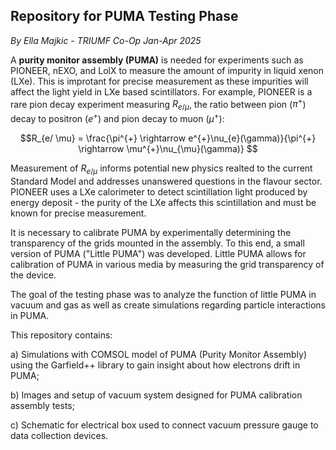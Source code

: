 ## Repository for PUMA Testing Phase
*By Ella Majkic - TRIUMF Co-Op Jan-Apr 2025*

A **purity monitor assembly (PUMA)** is needed for experiments such as PIONEER, nEXO, and LolX to measure the amount of impurity in liquid xenon (LXe). This is improtant for precise measurement as these impurities will affect the light yield in LXe based scintillators. For example, PIONEER is a rare pion decay experiment measuring $R_{e/ \mu}$, the ratio between pion ($\pi^{+}$) decay to positron ($e^{+}$) and pion decay to muon ($\mu^{+}$):

$$R_{e/ \mu} = \frac{\pi^{+} \rightarrow e^{+}\nu_{e}(\gamma)}{\pi^{+} \rightarrow \mu^{+}\nu_{\mu}(\gamma)} $$

Measurement of $R_{e/ \mu}$ informs potential new physics realted to the current Standard Model and addresses unanswered questions in the flavour sector. PIONEER uses a LXe calorimeter to detect scintillation light produced by energy deposit - the purity of the LXe affects this scintillation and must be known for precise measurement.


It is necessary to calibrate PUMA by experimentally determining the transparency of the grids mounted in the assembly. To this end, a small version of PUMA ("Little PUMA") was developed. Little PUMA allows for calibration of PUMA in various media by measuring the grid transparency of the device. 

The goal of the testing phase was to analyze the function of little PUMA in vacuum and gas as well as create simulations regarding particle interactions in PUMA.

This repository contains:

a) Simulations with COMSOL model of PUMA (Purity Monitor Assembly) using the Garfield++ library to gain insight about how electrons drift in PUMA;

b) Images and setup of vacuum system designed for PUMA calibration assembly tests;

c) Schematic for electrical box used to connect vacuum pressure gauge to data collection devices.
